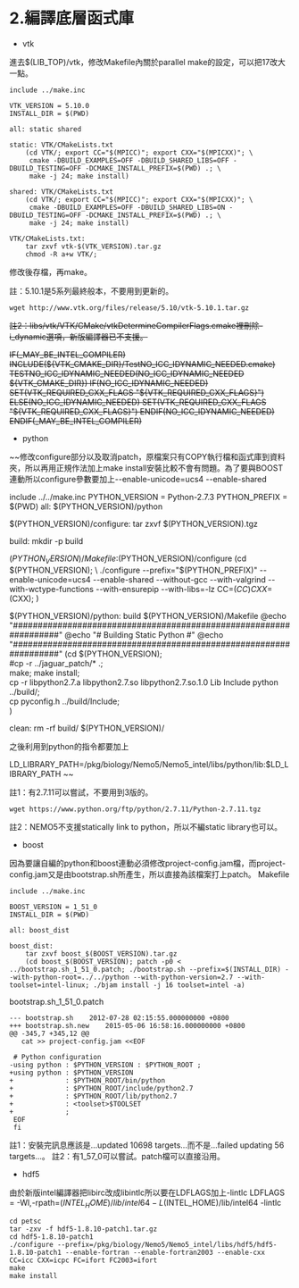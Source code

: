 # 2.編譯底層函式庫
* vtk

 進去$(LIB_TOP)/vtk，修改Makefile內關於parallel make的設定，可以把17改大一點。

```
include ../make.inc

VTK_VERSION = 5.10.0
INSTALL_DIR = $(PWD)

all: static shared

static: VTK/CMakeLists.txt
	(cd VTK/; export CC="$(MPICC)"; export CXX="$(MPICXX)"; \
	 cmake -DBUILD_EXAMPLES=OFF -DBUILD_SHARED_LIBS=OFF -DBUILD_TESTING=OFF -DCMAKE_INSTALL_PREFIX=$(PWD) .; \
	 make -j 24; make install)

shared: VTK/CMakeLists.txt
	(cd VTK/; export CC="$(MPICC)"; export CXX="$(MPICXX)"; \
	 cmake -DBUILD_EXAMPLES=OFF -DBUILD_SHARED_LIBS=ON -DBUILD_TESTING=OFF -DCMAKE_INSTALL_PREFIX=$(PWD) .; \
	 make -j 24; make install)

VTK/CMakeLists.txt:
	tar zxvf vtk-$(VTK_VERSION).tar.gz
	chmod -R a+w VTK/;
```
修改後存檔，再make。

註：5.10.1是5系列最終般本，不要用到更新的。

```wget http://www.vtk.org/files/release/5.10/vtk-5.10.1.tar.gz```

~~註2：libs/vtk/VTK/CMake/vtkDetermineCompilerFlags.cmake裡刪除-i_dynamic選項，新版編譯器已不支援。~~

~~IF(_MAY_BE_INTEL_COMPILER)
  INCLUDE(${VTK_CMAKE_DIR}/TestNO_ICC_IDYNAMIC_NEEDED.cmake)
  TESTNO_ICC_IDYNAMIC_NEEDED(NO_ICC_IDYNAMIC_NEEDED ${VTK_CMAKE_DIR})
  IF(NO_ICC_IDYNAMIC_NEEDED)
    SET(VTK_REQUIRED_CXX_FLAGS "${VTK_REQUIRED_CXX_FLAGS}")
  ELSE(NO_ICC_IDYNAMIC_NEEDED)
    SET(VTK_REQUIRED_CXX_FLAGS "${VTK_REQUIRED_CXX_FLAGS}")
  ENDIF(NO_ICC_IDYNAMIC_NEEDED)
ENDIF(_MAY_BE_INTEL_COMPILER)~~

* python

~~修改configure部分以及取消patch，原檔案只有COPY執行檔和函式庫到資料夾，所以再用正規作法加上make install安裝比較不會有問題。為了要與BOOST連動所以configure參數要加上--enable-unicode=ucs4 --enable-shared


include ../../make.inc
PYTHON_VERSION   = Python-2.7.3
PYTHON_PREFIX    = $(PWD)
all: $(PYTHON_VERSION)/python



$(PYTHON_VERSION)/configure:
	 tar zxvf $(PYTHON_VERSION).tgz

build:
	 mkdir -p build


$(PYTHON_VERSION)/Makefile:$(PYTHON_VERSION)/configure
	(cd $(PYTHON_VERSION); \
	 ./configure --prefix="$(PYTHON_PREFIX)" --enable-unicode=ucs4 --enable-shared --without-gcc --with-valgrind --with-wctype-functions --with-ensurepip --with-libs=-lz CC=$(CC) CXX=$(CXX); )

$(PYTHON_VERSION)/python: build $(PYTHON_VERSION)/Makefile
	@echo "##################################################################"
	@echo "#                   Building Static Python                       #"
	@echo "##################################################################"
	(cd $(PYTHON_VERSION); \
	 #cp -r ../jaguar_patch/* .; \
	 make; make install; \
	 cp -r libpython2.7.a libpython2.7.so libpython2.7.so.1.0 Lib Include python ../build/; \
   	 cp pyconfig.h ../build/Include; \
	)

clean:
	rm -rf build/ $(PYTHON_VERSION)/


之後利用到python的指令都要加上


LD_LIBRARY_PATH=/pkg/biology/Nemo5/Nemo5_intel/libs/python/lib:$LD_LIBRARY_PATH
~~

註1：有2.7.11可以嘗試，不要用到3版的。

```wget https://www.python.org/ftp/python/2.7.11/Python-2.7.11.tgz```

註2：NEMO5不支援statically link to python，所以不編static library也可以。
* boost

因為要讓自編的python和boost連動必須修改project-config.jam檔，而project-config.jam又是由bootstrap.sh所產生，所以直接為該檔案打上patch。
Makefile

```
include ../make.inc

BOOST_VERSION = 1_51_0
INSTALL_DIR = $(PWD)

all: boost_dist

boost_dist:
	tar zxvf boost_$(BOOST_VERSION).tar.gz
	(cd boost_$(BOOST_VERSION); patch -p0 < ../bootstrap.sh_1_51_0.patch; ./bootstrap.sh --prefix=$(INSTALL_DIR) --with-python-root=../../python --with-python-version=2.7 --with-toolset=intel-linux; ./bjam install -j 16 toolset=intel -a)
```

bootstrap.sh_1_51_0.patch

```
--- bootstrap.sh	2012-07-28 02:15:55.000000000 +0800
+++ bootstrap.sh.new	2015-05-06 16:58:16.000000000 +0800
@@ -345,7 +345,12 @@
   cat >> project-config.jam <<EOF

 # Python configuration
-using python : $PYTHON_VERSION : $PYTHON_ROOT ;
+using python : $PYTHON_VERSION
+             : $PYTHON_ROOT/bin/python
+             : $PYTHON_ROOT/include/python2.7
+             : $PYTHON_ROOT/lib/python2.7
+             : <toolset>$TOOLSET
+             ;
 EOF
 fi
```
註1：安裝完訊息應該是...updated 10698 targets...而不是...failed updating 56 targets...。
註2：有1_57_0可以嘗試。patch檔可以直接沿用。


* hdf5

由於新版intel編譯器把libirc改成libintlc所以要在LDFLAGS加上-lintlc
LDFLAGS       = -Wl,-rpath=$(INTEL_HOME)/lib/intel64 -L$(INTEL_HOME)/lib/intel64 -lintlc
```
cd petsc
tar -zxv -f hdf5-1.8.10-patch1.tar.gz
cd hdf5-1.8.10-patch1
./configure --prefix=/pkg/biology/Nemo5/Nemo5_intel/libs/hdf5/hdf5-1.8.10-patch1 --enable-fortran --enable-fortran2003 --enable-cxx CC=icc CXX=icpc FC=ifort FC2003=ifort
make
make install
```


